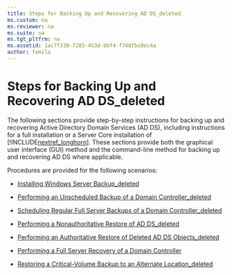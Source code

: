 ```yaml
---
title: Steps for Backing Up and Recovering AD DS_deleted
ms.custom: na
ms.reviewer: na
ms.suite: na
ms.tgt_pltfrm: na
ms.assetid: 1ac7f330-7283-453d-bbf4-f748fbc0ec4a
author: femila
---
```

# Steps for Backing Up and Recovering AD DS_deleted
The following sections provide step\-by\-step instructions for backing up and recovering Active Directory Domain Services \(AD DS\), including instructions for a full installation or a Server Core installation of [!INCLUDE[nextref_longhorn](../Token/nextref_longhorn_md.md)]. These sections provide both the graphical user interface \(GUI\) method and the command\-line method for backing up and recovering AD DS where applicable.  
  
Procedures are provided for the following scenarios:  
  
-   [Installing Windows Server Backup_deleted](../Topic/Installing-Windows-Server-Backup_deleted.md)  
  
-   [Performing an Unscheduled Backup of a Domain Controller_deleted](../Topic/Performing-an-Unscheduled-Backup-of-a-Domain-Controller_deleted.md)  
  
-   [Scheduling Regular Full Server Backups of a Domain Controller_deleted](../Topic/Scheduling-Regular-Full-Server-Backups-of-a-Domain-Controller_deleted.md)  
  
-   [Performing a Nonauthoritative Restore of AD DS_deleted](../Topic/Performing-a-Nonauthoritative-Restore-of-AD-DS_deleted.md)  
  
-   [Performing an Authoritative Restore of Deleted AD DS Objects_deleted](../Topic/Performing-an-Authoritative-Restore-of-Deleted-AD-DS-Objects_deleted.md)  
  
-   [Performing a Full Server Recovery of a Domain Controller](../Topic/Performing-a-Full-Server-Recovery-of-a-Domain-Controller.md)  
  
-   [Restoring a Critical-Volume Backup to an Alternate Location_deleted](../Topic/Restoring-a-Critical-Volume-Backup-to-an-Alternate-Location_deleted.md)  
  
